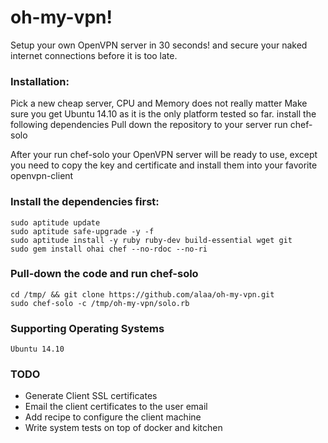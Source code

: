 # oh-my-vpn!
Setup your own OpenVPN server in 30 seconds! and secure your naked internet connections before it is too late.

### Installation:
Pick a new cheap server, CPU and Memory does not really matter
Make sure you get Ubuntu 14.10 as it is the only platform tested so far.
install the following dependencies
Pull down the repository to your server
run chef-solo

After your run chef-solo your OpenVPN server will be ready to use, except you
need to copy the key and certificate and install them into your favorite openvpn-client

### Install the dependencies first:

```
sudo aptitude update
sudo aptitude safe-upgrade -y -f
sudo aptitude install -y ruby ruby-dev build-essential wget git
sudo gem install ohai chef --no-rdoc --no-ri
```

### Pull-down the code and run chef-solo

```
cd /tmp/ && git clone https://github.com/alaa/oh-my-vpn.git
sudo chef-solo -c /tmp/oh-my-vpn/solo.rb
```
### Supporting Operating Systems

``` Ubuntu 14.10 ```

### TODO
- Generate Client SSL certificates
- Email the client certificates to the user email
- Add recipe to configure the client machine
- Write system tests on top of docker and kitchen
